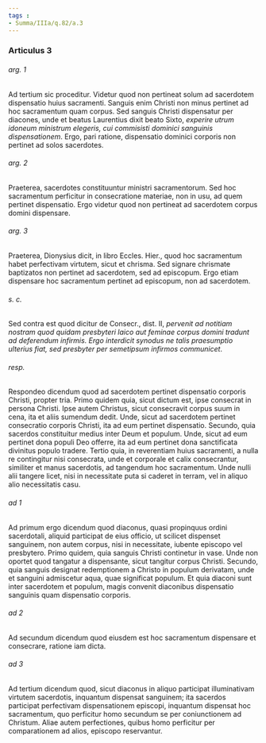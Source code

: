 ```yaml
---
tags : 
- Summa/IIIa/q.82/a.3
---
```


### Articulus 3

###### arg. 1
Ad tertium sic proceditur. Videtur quod non pertineat solum ad sacerdotem dispensatio huius sacramenti. Sanguis enim Christi non minus pertinet ad hoc sacramentum quam corpus. Sed sanguis Christi dispensatur per diacones, unde et beatus Laurentius dixit beato Sixto, *experire utrum idoneum ministrum elegeris, cui commisisti dominici sanguinis dispensationem*. Ergo, pari ratione, dispensatio dominici corporis non pertinet ad solos sacerdotes.

###### arg. 2
Praeterea, sacerdotes constituuntur ministri sacramentorum. Sed hoc sacramentum perficitur in consecratione materiae, non in usu, ad quem pertinet dispensatio. Ergo videtur quod non pertineat ad sacerdotem corpus domini dispensare.

###### arg. 3
Praeterea, Dionysius dicit, in libro Eccles. Hier., quod hoc sacramentum habet perfectivam virtutem, sicut et chrisma. Sed signare chrismate baptizatos non pertinet ad sacerdotem, sed ad episcopum. Ergo etiam dispensare hoc sacramentum pertinet ad episcopum, non ad sacerdotem.

###### s. c.
Sed contra est quod dicitur de Consecr., dist. II, *pervenit ad notitiam nostram quod quidam presbyteri laico aut feminae corpus domini tradunt ad deferendum infirmis. Ergo interdicit synodus ne talis praesumptio ulterius fiat, sed presbyter per semetipsum infirmos communicet*.

###### resp.
Respondeo dicendum quod ad sacerdotem pertinet dispensatio corporis Christi, propter tria. Primo quidem quia, sicut dictum est, ipse consecrat in persona Christi. Ipse autem Christus, sicut consecravit corpus suum in cena, ita et aliis sumendum dedit. Unde, sicut ad sacerdotem pertinet consecratio corporis Christi, ita ad eum pertinet dispensatio. Secundo, quia sacerdos constituitur medius inter Deum et populum. Unde, sicut ad eum pertinet dona populi Deo offerre, ita ad eum pertinet dona sanctificata divinitus populo tradere. Tertio quia, in reverentiam huius sacramenti, a nulla re contingitur nisi consecrata, unde et corporale et calix consecrantur, similiter et manus sacerdotis, ad tangendum hoc sacramentum. Unde nulli alii tangere licet, nisi in necessitate puta si caderet in terram, vel in aliquo alio necessitatis casu.

###### ad 1
Ad primum ergo dicendum quod diaconus, quasi propinquus ordini sacerdotali, aliquid participat de eius officio, ut scilicet dispenset sanguinem, non autem corpus, nisi in necessitate, iubente episcopo vel presbytero. Primo quidem, quia sanguis Christi continetur in vase. Unde non oportet quod tangatur a dispensante, sicut tangitur corpus Christi. Secundo, quia sanguis designat redemptionem a Christo in populum derivatam, unde et sanguini admiscetur aqua, quae significat populum. Et quia diaconi sunt inter sacerdotem et populum, magis convenit diaconibus dispensatio sanguinis quam dispensatio corporis.

###### ad 2
Ad secundum dicendum quod eiusdem est hoc sacramentum dispensare et consecrare, ratione iam dicta.

###### ad 3
Ad tertium dicendum quod, sicut diaconus in aliquo participat illuminativam virtutem sacerdotis, inquantum dispensat sanguinem; ita sacerdos participat perfectivam dispensationem episcopi, inquantum dispensat hoc sacramentum, quo perficitur homo secundum se per coniunctionem ad Christum. Aliae autem perfectiones, quibus homo perficitur per comparationem ad alios, episcopo reservantur.


